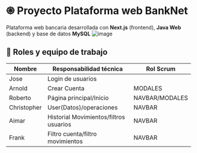# ֎ Proyecto Plataforma web BankNet

Plataforma web bancaria desarrollada con **Next.js** (frontend), **Java Web** (backend) y base de datos **MySQL**
![image](https://github.com/user-attachments/assets/1f28e5de-5af2-406d-9753-091eecc9d790)


## 👥 Roles y equipo de trabajo 

| Nombre   | Responsabilidad técnica           | Rol Scrum      |
|----------|------------------------------------|----------------|
| Jose    | Login de usuarios                  |			 |
| Arnold     |Crear Cuenta		 | MODALES      |
| Roberto | Página principal/Inicio                 | NAVBAR/MODALES      |
| Christopher   | User(Datos)/operaciones               | NAVBAR      |
| Aimar   | Historial Movimientos/filtros usuarios   | NAVBAR      |
| Frank    | Filtro cuenta/filtro movimientos	| NAVBAR      |


